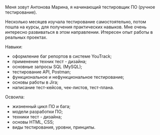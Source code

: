 Меня зовут Антонова Марина, я начинающий тестировщик ПО (ручное тестирование).

Несколько месяцев изучала тестирование самостоятельно, потом пошла на курсы, для получения практических навыков. 
Мне очень интересно развиваться в этом направлении.
Итересен опыт работы в реальных проектах.

Навыки:
- оформление баг репортов в системе YouTrack;
- применение техник тест - дизайна;
- основные запросы SQL (MySQL);
- тестирование API, Postman;
- функциональное и нефункциональное тестирование;
- основы работы в Jira;
- написание тест-кейсов, чек-листов, тест-плана.

Освоила:
- жизненный цикл ПО и бага;
- модели разработки ПО;
- техники тест - дизайна;
- основы HTML, CSS;
- виды тестирования, уровни, принципы.

